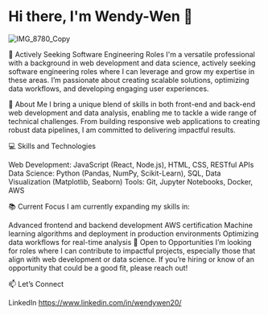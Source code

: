 # Hi there, I'm Wendy-Wen 👋
![IMG_8780_Copy](https://github.com/user-attachments/assets/c2256e71-2fbd-4ae5-8d8a-4e0c9d4b9f55)


🚀 Actively Seeking Software Engineering Roles
I'm a versatile professional with a background in web development and data science, actively seeking software engineering roles where I can leverage and grow my expertise in these areas. I’m passionate about creating scalable solutions, optimizing data workflows, and developing engaging user experiences.

🌟 About Me
I bring a unique blend of skills in both front-end and back-end web development and data analysis, enabling me to tackle a wide range of technical challenges. From building responsive web applications to creating robust data pipelines, I am committed to delivering impactful results.

💻 Skills and Technologies

Web Development: JavaScript (React, Node.js), HTML, CSS, RESTful APIs
Data Science: Python (Pandas, NumPy, Scikit-Learn), SQL, Data Visualization (Matplotlib, Seaborn)
Tools: Git, Jupyter Notebooks, Docker, AWS

📚 Current Focus
I am currently expanding my skills in:

Advanced frontend and backend development 
AWS certification 
Machine learning algorithms and deployment in production environments
Optimizing data workflows for real-time analysis
🌱 Open to Opportunities
I’m looking for roles where I can contribute to impactful projects, especially those that align with web development or data science. If you’re hiring or know of an opportunity that could be a good fit, please reach out!

📫 Let’s Connect

LinkedIn
https://www.linkedin.com/in/wendywen20/
